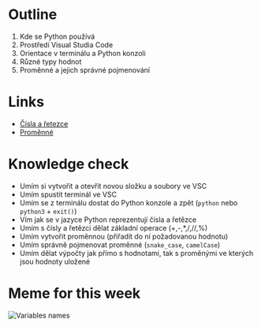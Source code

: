 # Outline

1. Kde se Python používá
2. Prostředí Visual Studia Code
3. Orientace v terminálu a Python konzoli
4. Různé typy hodnot
5. Proměnné a jejich správné pojmenování

# Links

- [Čísla a řetezce](https://kodim.cz/czechitas/uvod-do-progr/prvni-krucky/cisla-retezce)
- [Proměnné](https://kodim.cz/czechitas/uvod-do-progr/prvni-krucky/promenne)

# Knowledge check

- Umím si vytvořit a otevřít novou složku a soubory ve VSC
- Umím spustit terminál ve VSC
- Umím se z terminálu dostat do Python konzole a zpět (`python` nebo `python3` + `exit()`)
- Vím jak se v jazyce Python reprezentují čísla a řetězce
- Umím s čísly a řetězci dělat základní operace (+,-,*,/,//,%)
- Umím vytvořit proměnnou (přiřadit do ní požadovanou hodnotu)
- Umím správně pojmenovat proměnné (`snake_case`, `camelCase`)
- Umím dělat výpočty jak přímo s hodnotami, tak s proměnými ve kterých jsou hodnoty uložené

# Meme for this week

![Variables names](https://thecodinglove.com/content/028/searching_meaningful_variable_name2.png)
